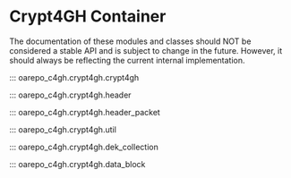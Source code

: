 Crypt4GH Container
==================

The documentation of these modules and classes should NOT be
considered a stable API and is subject to change in the
future. However, it should always be reflecting the current internal
implementation.

::: oarepo_c4gh.crypt4gh.crypt4gh

::: oarepo_c4gh.crypt4gh.header

::: oarepo_c4gh.crypt4gh.header_packet

::: oarepo_c4gh.crypt4gh.util

::: oarepo_c4gh.crypt4gh.dek_collection

::: oarepo_c4gh.crypt4gh.data_block
